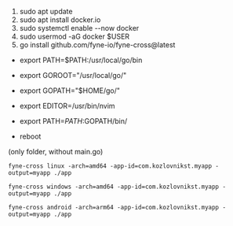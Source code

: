 1. sudo apt update
2. sudo apt install docker.io
3. sudo systemctl enable --now docker
4. sudo usermod -aG docker $USER
5. go install github.com/fyne-io/fyne-cross@latest

- export PATH=$PATH:/usr/local/go/bin
- export GOROOT="/usr/local/go/"
- export GOPATH="$HOME/go/"
- export EDITOR=/usr/bin/nvim
- export PATH=$PATH:$GOPATH/bin/

- reboot


 (only folder, without main.go)
```
fyne-cross linux -arch=amd64 -app-id=com.kozlovnikst.myapp -output=myapp ./app
```


```
fyne-cross windows -arch=amd64 -app-id=com.kozlovnikst.myapp -output=myapp ./app
```
```
fyne-cross android -arch=arm64 -app-id=com.kozlovnikst.myapp -output=myapp ./app
```
